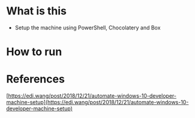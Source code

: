 # What is this
- Setup the machine using  PowerShell, Chocolatery and Box
# How to run

# References

[https://edi.wang/post/2018/12/21/automate-windows-10-developer-machine-setup](https://edi.wang/post/2018/12/21/automate-windows-10-developer-machine-setup)